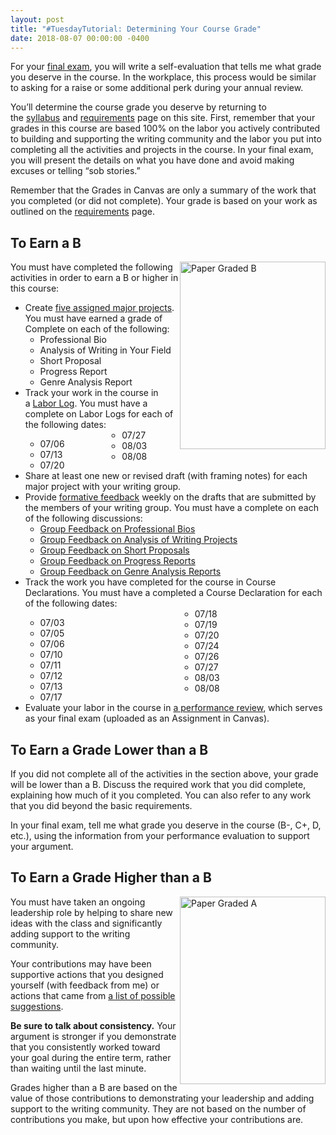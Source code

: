 ```yaml
---
layout: post
title: "#TuesdayTutorial: Determining Your Course Grade"
date: 2018-08-07 00:00:00 -0400
---
```

<p>For your <a href="https://canvas.vt.edu/courses/70739/assignments/442794" target="_parent">final exam</a>, you will write a self-evaluation that tells me what grade you deserve in the course. In the workplace, this process would be similar to asking for a raise or some additional perk during your annual review.</p>
<p>You&rsquo;ll determine the course grade you deserve by returning to the <a href="https://canvas.vt.edu/courses/70739/pages/syllabus" target="_parent">syllabus</a> and <a href="https://tracigardner.github.io/requirements/" target="_parent">requirements</a> page on this site. First, remember that your grades in this course are based 100% on the labor you actively contributed to building and supporting the writing community and the labor you put into completing all the activities and projects in the course. In your final exam, you will present the details on what you have done and avoid making excuses or telling &ldquo;sob stories.&rdquo;</p>
<p>Remember that the Grades in Canvas are only a summary of the work that you completed (or did not complete). Your grade is based on your work as outlined on the <a href="https://tracigardner.github.io/requirements/" target="_parent">requirements</a> page.</p>
<h2 id="B">To Earn a B</h2>
<p><img src="https://tracigardner.github.io/wp-content/uploads/gradedBpaper-233x300-1-233x300.jpg" alt="Paper Graded B" width="233" height="300" style="float: right;" />You must have completed the following activities in order to earn a B or higher in this course:</p>
<ul class="listDS">
  <li>Create <a href="https://tracigardner.github.io/requirements/major-projects/">five assigned major projects</a>. You must have earned a grade of Complete on each of the following:
    <ul class="null">
      <li>Professional Bio</li>
      <li>Analysis of Writing in Your Field</li>
      <li>Short Proposal</li>
      <li>Progress Report</li>
      <li>Genre Analysis Report</li>
    </ul>
  </li>
  <li>Track your work in the course in a <a href="https://tracigardner.github.io/requirements/labor-log/">Labor Log</a>. You must have  a complete on Labor Logs for each of the following dates:
    <div style="column-count: 2;">
    <ul class="null">
      <li>07/06</li>
      <li>07/13</li>
      <li>07/20</li>
      <li>07/27</li>
      <li>08/03</li>
      <li>08/08</li>
    </ul>
    </div>
  </li>
  <li>Share at least one new or revised draft (with framing notes) for each major project with your writing group.</li>
  <li>Provide <a href="https://tracigardner.github.io/requirements/writing-groups/">formative feedback</a> weekly on the drafts that are submitted by the members of your writing group. You must have  a complete on each of the following discussions:
    <ul class="null">
      <li><a href="https://canvas.vt.edu/courses/70739/assignments/442774" target="_blank">Group Feedback on Professional Bios</a></li>
      <li><a href="https://canvas.vt.edu/courses/70739/discussion_topics/362557" target="_blank">Group Feedback on Analysis of Writing Projects</a></li>
      <li><a href="https://canvas.vt.edu/courses/70739/assignments/442778" target="_blank">Group Feedback on Short Proposals</a></li>
      <li><a href="https://canvas.vt.edu/courses/70739/assignments/442770" target="_blank">Group Feedback on Progress Reports</a></li>
      <li><a href="https://canvas.vt.edu/courses/70739/assignments/442769" target="_blank">Group Feedback on Genre Analysis Reports</a></li>
    </ul>
  </li>
  <li>Track the work you have completed for the course in Course Declarations. You must have  a completed a Course Declaration for each of the following dates:
    <div style="column-count: 2;">
    <ul class="null">
      <li>07/03</li>
      <li>07/05</li>
      <li>07/06</li>
      <li>07/10</li>
      <li>07/11</li>
      <li>07/12</li>
      <li>07/13</li>
      <li>07/17</li>
      <li>07/18</li>
      <li>07/19</li>
      <li>07/20</li>
      <li>07/24</li>
      <li>07/26</li>
      <li>07/27</li>
      <li>08/03</li>
      <li>08/08</li>
    </ul>
    </div></li>
  <li>Evaluate your labor in the course in <a href="https://tracigardner.github.io/requirements/final-exam/">a performance review</a>, which serves as your final exam (uploaded as an Assignment in Canvas).</li>
</ul>
<h2 id="lower">To Earn a Grade Lower than a B</h2>
<p>If you did not complete all of the activities in the section above, your grade will be lower than a B. Discuss the required work that you did complete, explaining how much of it you completed. You can also refer to any work that you did beyond the basic requirements.</p>
<p>In your final exam, tell me what grade you deserve in the course (B-, C+, D, etc.), using the information from your performance evaluation to support your argument.</p>
<h2 id="higher">To Earn a Grade Higher than a B</h2>
<p><img src="https://tracigardner.github.io/wp-content/uploads/gradedApaper-233x300-1-233x300.png" alt="Paper Graded A" width="233" height="300" style="float: right;" />You must have taken an ongoing leadership role by helping to share new ideas with the class and significantly adding support to the writing community.</p>
<p>Your contributions may have been supportive actions that you designed yourself (with feedback from me) or actions that came from <a href="https://tracigardner.github.io/requirements/#higher">a list of possible suggestions</a>.  </p>
<p><strong>Be sure to talk about consistency.</strong> Your argument is stronger if you  demonstrate that you consistently worked toward your goal during the entire term, rather than waiting until the last minute. </p>
<p>Grades higher than a B are based on the value of those contributions to demonstrating your leadership and adding support to the writing community. They are  not based on the number of contributions you make, but upon how effective your contributions are.</p>
